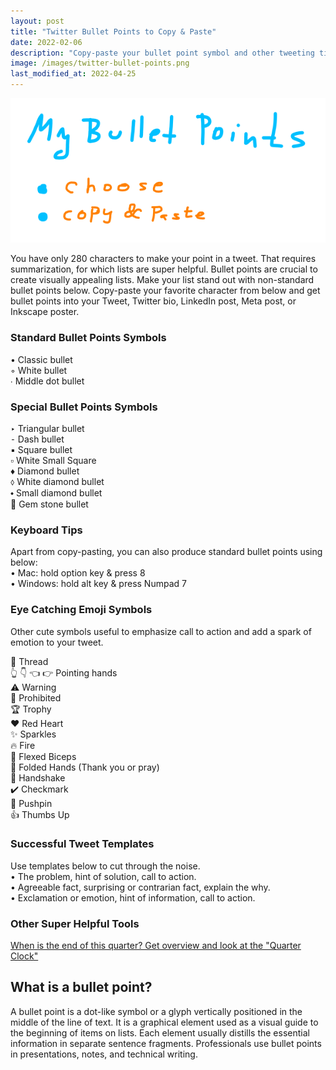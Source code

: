 ```yaml
---
layout: post
title: "Twitter Bullet Points to Copy & Paste"
date: 2022-02-06
description: "Copy-paste your bullet point symbol and other tweeting tips and emojis. Usable also for LinkedIn, Meta, Inkscape ..."
image: /images/twitter-bullet-points.png
last_modified_at: 2022-04-25
---
```


![Twitter Bullet Points How To](/images/twitter-bullet-points.png)

You have only 280 characters to make your point in a tweet.
That requires summarization, for which lists are super helpful. 
Bullet points are crucial to create visually appealing lists.
Make your list stand out with non-standard bullet points below.
Copy-paste your favorite character from below and get bullet points into your Tweet, Twitter bio, LinkedIn post, Meta post, or Inkscape poster.


### Standard Bullet Points Symbols

• Classic bullet<br/>
◦ White bullet<br/>
∙ Middle dot bullet<br/>


### Special Bullet Points Symbols

‣ Triangular bullet<br/>
⁃ Dash bullet<br/>
▪ Square bullet<br/>
▫ White Small Square<br/>
♦ Diamond bullet<br/>
⬨ White diamond bullet<br/>
⬩ Small diamond bullet<br/>
💎 Gem stone bullet<br/>


### Keyboard Tips
Apart from copy-pasting, you can also produce standard bullet points using below:<br/>
• Mac: hold option key & press 8<br/>
• Windows: hold alt key & press Numpad 7<br/>


### Eye Catching Emoji Symbols
Other cute symbols useful to emphasize call to action and add a spark of emotion to your tweet.

🧵 Thread <br/>
👆 👇 👈 👉 Pointing hands<br/>
⚠️ Warning<br/>
🚫 Prohibited<br/>
🏆 Trophy<br/>
❤️ Red Heart<br/>
✨  Sparkles<br/>
🔥 Fire<br/>
💪 Flexed Biceps<br/>
🙏 Folded Hands (Thank you or pray)<br/>
🤝 Handshake<br/>
✔️ Checkmark<br/>
📌 Pushpin<br/>
👍 Thumbs Up<br/>


### Successful Tweet Templates
Use templates below to cut through the noise.<br/>
• The problem, hint of solution, call to action.<br/>
• Agreeable fact, surprising or contrarian fact, explain the why.<br/>
• Exclamation or emotion, hint of information, call to action.<br/>

### Other Super Helpful Tools
[When is the end of this quarter? Get overview and look at the "Quarter Clock"](/when-is-the-end-of-current-quarter.html)


## What is a bullet point?

A bullet point is a dot-like symbol or a glyph vertically positioned in the middle of the line of text.
It is a graphical element used as a visual guide to the beginning of items on lists.
Each element usually distills the essential information in separate sentence fragments.
Professionals use bullet points in presentations, notes, and technical writing.